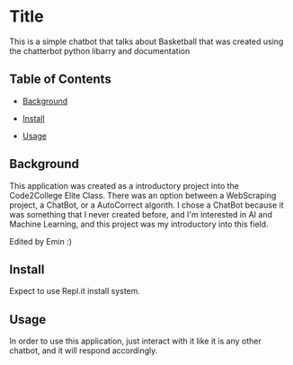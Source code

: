 # Title

This is a simple chatbot that talks about Basketball that was created using the chatterbot python libarry and documentation

## Table of Contents

- [Background](#background)

- [Install](#install)

- [Usage](#usage)

## Background

This application was created as a introductory project into the Code2College Elite Class. There was an option between a WebScraping project, a ChatBot, or a AutoCorrect algorith. I chose a ChatBot because it was something that I never created before, and I'm interested in AI and Machine Learning, and this project was my introductory into this field. 

Edited by Emin :)

## Install

Expect to use Repl.it install system.

## Usage

In order to use this application, just interact with it like it is any other chatbot, and it will respond accordingly.
